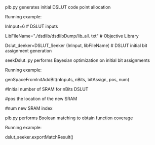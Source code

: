 plb.py generates initial DSLUT code point allocation

Running example:

InInput=6 # DSLUT inputs

LibFileName="./dsdlib/dsdlibDump/lib_all. txt" # Objective Library

Dslut_deeker=DSLUT_Seeker (InInput, libFileName) # DSLUT initial bit assignment generation



seekDslut. py performs Bayesian optimization on initial bit assignments

Running example:

genSpaceFromInitAddBit(nInputs, nBits, bitAssign, pos, num)

#Initial number of SRAM for nBits DSLUT

#pos   the location of the new SRAM

#num   new SRAM index



plb.py performs Boolean matching to obtain function coverage

Running example:

dslut_seeker.exportMatchResult()

